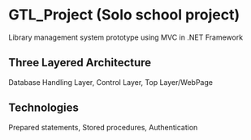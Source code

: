 # GTL_Project (Solo school project)
Library management system prototype using MVC in .NET Framework
 
## Three Layered Architecture
Database Handling Layer,
Control Layer,
Top Layer/WebPage

## Technologies
Prepared statements,
Stored procedures,
Authentication
